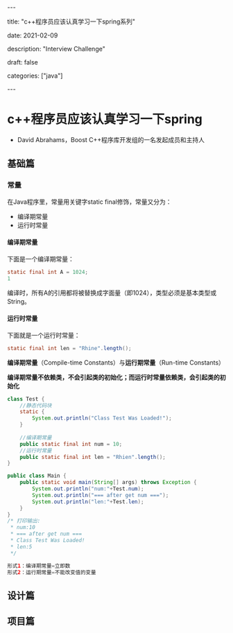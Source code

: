 \---

title: "c++程序员应该认真学习一下spring系列"

date: 2021-02-09

description: "Interview Challenge"

draft: false

categories: ["java"]

\---

# c++程序员应该认真学习一下spring



- David Abrahams，Boost C++程序库开发组的一名发起成员和主持人

  

## 基础篇

### 常量

在Java程序里，常量用关键字static final修饰，常量又分为：

- 编译期常量
- 运行时常量

#### 编译期常量

下面是一个编译期常量：

```java
static final int A = 1024;
1
```

编译时，所有A的引用都将被替换成字面量（即1024），类型必须是基本类型或String。

####  运行时常量

下面就是一个运行时常量：

```java
static final int len = "Rhine".length();
```

**编译期常量**（Compile-time Constants）与**运行期常量**（Run-time Constants）

**编译期常量不依赖类，不会引起类的初始化；而运行时常量依赖类，会引起类的初始化**



~~~java
class Test {
	//静态代码块
	static {
		System.out.println("Class Test Was Loaded!");
	}
	
	//编译期常量
	public static final int num = 10;	
	//运行时常量
	public static final int len = "Rhien".length();
}

public class Main {
	public static void main(String[] args) throws Exception {
		System.out.println("num:"+Test.num);
		System.out.println("=== after get num ===");
		System.out.println("len:"+Test.len);
	}
}
/* 打印输出:
 * num:10
 * === after get num ===
 * Class Test Was Loaded!
 * len:5
 */

形式1：编译期常量=立即数
形式2：运行期常量=不能改变值的变量
~~~





## 设计篇



## 项目篇

